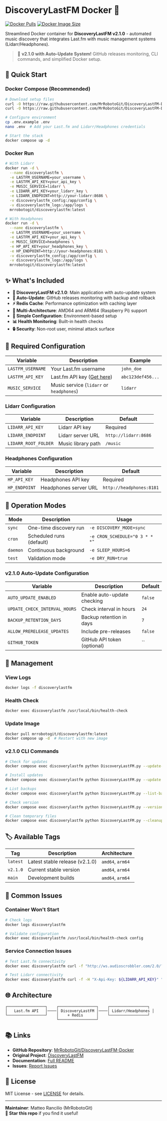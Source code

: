 # DiscoveryLastFM Docker 🐳

[![Docker Pulls](https://img.shields.io/docker/pulls/mrrobotogit/discoverylastfm)](https://hub.docker.com/r/mrrobotogit/discoverylastfm)
[![Docker Image Size](https://img.shields.io/docker/image-size/mrrobotogit/discoverylastfm/latest)](https://hub.docker.com/r/mrrobotogit/discoverylastfm)

Streamlined Docker container for **DiscoveryLastFM v2.1.0** - automated music discovery that integrates Last.fm with music management systems (Lidarr/Headphones).

> 🎉 **v2.1.0 with Auto-Update System!** GitHub releases monitoring, CLI commands, and simplified Docker setup.

## 🚀 Quick Start

### Docker Compose (Recommended)
```bash
# Download setup files
curl -O https://raw.githubusercontent.com/MrRobotoGit/DiscoveryLastFM-Docker/main/docker-compose.yml
curl -O https://raw.githubusercontent.com/MrRobotoGit/DiscoveryLastFM-Docker/main/.env.example

# Configure environment
cp .env.example .env
nano .env  # Add your Last.fm and Lidarr/Headphones credentials

# Start the stack
docker compose up -d
```

### Docker Run
```bash
# With Lidarr
docker run -d \
  --name discoverylastfm \
  -e LASTFM_USERNAME=your_username \
  -e LASTFM_API_KEY=your_api_key \
  -e MUSIC_SERVICE=lidarr \
  -e LIDARR_API_KEY=your_lidarr_key \
  -e LIDARR_ENDPOINT=http://your-lidarr:8686 \
  -v discoverylastfm_config:/app/config \
  -v discoverylastfm_logs:/app/logs \
  mrrobotogit/discoverylastfm:latest

# With Headphones  
docker run -d \
  --name discoverylastfm \
  -e LASTFM_USERNAME=your_username \
  -e LASTFM_API_KEY=your_api_key \
  -e MUSIC_SERVICE=headphones \
  -e HP_API_KEY=your_headphones_key \
  -e HP_ENDPOINT=http://your-headphones:8181 \
  -v discoverylastfm_config:/app/config \
  -v discoverylastfm_logs:/app/logs \
  mrrobotogit/discoverylastfm:latest
```

## ✨ What's Included

- **🎵 DiscoveryLastFM v2.1.0**: Main application with auto-update system
- **🚀 Auto-Update**: GitHub releases monitoring with backup and rollback
- **⚡ Redis Cache**: Performance optimization with caching layer
- **📱 Multi-Architecture**: AMD64 and ARM64 (Raspberry Pi) support  
- **🔧 Simple Configuration**: Environment-based setup
- **📊 Health Monitoring**: Built-in health checks
- **🔒 Security**: Non-root user, minimal attack surface

## 📖 Required Configuration

| Variable | Description | Example |
|----------|-------------|---------|
| `LASTFM_USERNAME` | Your Last.fm username | `john_doe` |
| `LASTFM_API_KEY` | Last.fm API key ([Get here](https://www.last.fm/api/account/create)) | `abc123def456...` |
| `MUSIC_SERVICE` | Music service (`lidarr` or `headphones`) | `lidarr` |

### Lidarr Configuration
| Variable | Description | Default |
|----------|-------------|---------|
| `LIDARR_API_KEY` | Lidarr API key | Required |
| `LIDARR_ENDPOINT` | Lidarr server URL | `http://lidarr:8686` |
| `LIDARR_ROOT_FOLDER` | Music library path | `/music` |

### Headphones Configuration  
| Variable | Description | Default |
|----------|-------------|---------|
| `HP_API_KEY` | Headphones API key | Required |
| `HP_ENDPOINT` | Headphones server URL | `http://headphones:8181` |

## 🎯 Operation Modes

| Mode | Description | Usage |
|------|-------------|-------|
| `sync` | One-time discovery run | `-e DISCOVERY_MODE=sync` |
| `cron` | Scheduled runs (default) | `-e CRON_SCHEDULE="0 3 * * *"` |
| `daemon` | Continuous background | `-e SLEEP_HOURS=6` |
| `test` | Validation mode | `-e DRY_RUN=true` |

### v2.1.0 Auto-Update Configuration

| Variable | Description | Default |
|----------|-------------|---------|
| `AUTO_UPDATE_ENABLED` | Enable auto-update checking | `false` |
| `UPDATE_CHECK_INTERVAL_HOURS` | Check interval in hours | `24` |
| `BACKUP_RETENTION_DAYS` | Backup retention in days | `7` |
| `ALLOW_PRERELEASE_UPDATES` | Include pre-releases | `false` |
| `GITHUB_TOKEN` | GitHub API token (optional) | `` |

## 🔧 Management

### View Logs
```bash
docker logs -f discoverylastfm
```

### Health Check
```bash
docker exec discoverylastfm /usr/local/bin/health-check
```

### Update Image  
```bash
docker pull mrrobotogit/discoverylastfm:latest
docker compose up -d  # Restart with new image
```

### v2.1.0 CLI Commands
```bash
# Check for updates
docker compose exec discoverylastfm python DiscoveryLastFM.py --update-status

# Install updates
docker compose exec discoverylastfm python DiscoveryLastFM.py --update

# List backups
docker compose exec discoverylastfm python DiscoveryLastFM.py --list-backups

# Check version
docker compose exec discoverylastfm python DiscoveryLastFM.py --version

# Clean temporary files
docker compose exec discoverylastfm python DiscoveryLastFM.py --cleanup
```

## 🏷️ Available Tags

| Tag | Description | Architecture |
|-----|-------------|--------------|
| `latest` | Latest stable release (v2.1.0) | `amd64`, `arm64` |
| `v2.1.0` | Current stable version | `amd64`, `arm64` |
| `main` | Development builds | `amd64`, `arm64` |

## 🚨 Common Issues

### Container Won't Start
```bash
# Check logs
docker logs discoverylastfm

# Validate configuration
docker exec discoverylastfm /usr/local/bin/health-check config
```

### Service Connection Issues
```bash
# Test Last.fm connectivity
docker exec discoverylastfm curl -f "http://ws.audioscrobbler.com/2.0/?method=user.getinfo&user=${LASTFM_USERNAME}&api_key=${LASTFM_API_KEY}&format=json"

# Test Lidarr connectivity  
docker exec discoverylastfm curl -f -H "X-Api-Key: ${LIDARR_API_KEY}" "${LIDARR_ENDPOINT}/api/v1/system/status"
```

## 🌐 Architecture

```
┌─────────────────┐    ┌─────────────────┐    ┌─────────────────┐
│   Last.fm API   │────│ DiscoveryLastFM │────│ Lidarr/Headphones │
└─────────────────┘    │    + Redis      │    └─────────────────┘
                       └─────────────────┘
```

## 📚 Links

- **GitHub Repository**: [MrRobotoGit/DiscoveryLastFM-Docker](https://github.com/MrRobotoGit/DiscoveryLastFM-Docker)
- **Original Project**: [DiscoveryLastFM](https://github.com/MrRobotoGit/DiscoveryLastFM)
- **Documentation**: [Full README](https://github.com/MrRobotoGit/DiscoveryLastFM-Docker/blob/main/README.md)
- **Issues**: [Report Issues](https://github.com/MrRobotoGit/DiscoveryLastFM-Docker/issues)

## 📄 License

MIT License - see [LICENSE](https://github.com/MrRobotoGit/DiscoveryLastFM-Docker/blob/main/LICENSE) for details.

---

**Maintainer**: Matteo Rancilio (MrRobotoGit)  
**🌟 Star this repo** if you find it useful!
